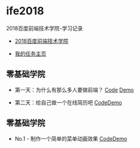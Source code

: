 # ife2018

2018百度前端技术学院-学习记录
- [2018百度前端技术学院](http://ife.baidu.com/)

- [我的任务主页](https://github.com/tyrionyu/ife2018)

## 零基础学院
- 第一天：为什么有那么多人要做前端？
 [Code]() [Demo]()

- 第二天：给自己做一个在线简历吧
[Code](https://github.com/tyrionyu/ife2018/tree/master/front-end/task01)[Demo](https://tyrionyu.com/ife2018/front-end/task01)

## 零基础学院
- No.1 - 制作一个简单的菜单动画效果
[Code](https://github.com/tyrionyu/ife2018/tree/master/css-animation/task01)[Demo](https://tyrionyu.com/ife2018/css-animation/task01)
